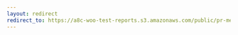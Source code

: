 ```yaml
---
layout: redirect
redirect_to: https://a8c-woo-test-reports.s3.amazonaws.com/public/pr-merge/38722/e2e/index.html
---
```

